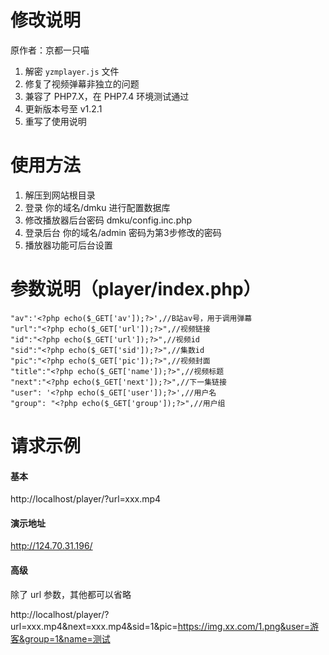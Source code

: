 # 修改说明
原作者：京都一只喵
1. 解密 `yzmplayer.js` 文件
2. 修复了视频弹幕非独立的问题
3. 兼容了 PHP7.X，在 PHP7.4 环境测试通过
4. 更新版本号至 v1.2.1
5. 重写了使用说明

# 使用方法
1. 解压到网站根目录
2. 登录  你的域名/dmku 进行配置数据库  
3. 修改播放器后台密码  dmku/config.inc.php
4. 登录后台 你的域名/admin  密码为第3步修改的密码
5. 播放器功能可后台设置

# 参数说明（player/index.php）
``` 
"av":'<?php echo($_GET['av']);?>',//B站av号，用于调用弹幕
"url":"<?php echo($_GET['url']);?>",//视频链接
"id":"<?php echo($_GET['url']);?>",//视频id
"sid":"<?php echo($_GET['sid']);?>",//集数id
"pic":"<?php echo($_GET['pic']);?>",//视频封面
"title":"<?php echo($_GET['name']);?>",//视频标题
"next":"<?php echo($_GET['next']);?>",//下一集链接
"user": '<?php echo($_GET['user']);?>',//用户名
"group": "<?php echo($_GET['group']);?>",//用户组
```
# 请求示例
#### 基本
http://localhost/player/?url=xxx.mp4
#### 演示地址
http://124.70.31.196/
#### 高级
除了 url 参数，其他都可以省略

http://localhost/player/?url=xxx.mp4&next=xxx.mp4&sid=1&pic=https://img.xx.com/1.png&user=游客&group=1&name=测试
